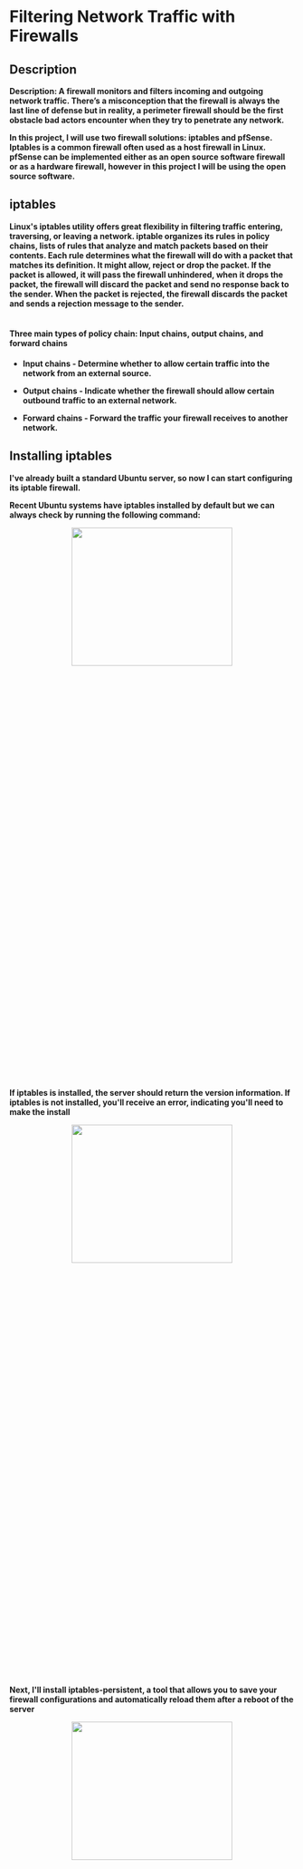 <h1>Filtering Network Traffic with Firewalls</h1>


<h2>Description</h2>
<b>Description: A firewall monitors and filters incoming and outgoing network traffic. There’s a misconception that the firewall is always the last line of defense but in reality, a perimeter firewall should be the first obstacle bad actors encounter when they try to penetrate any network.

In this project, I will use two firewall solutions: iptables and pfSense. Iptables is a common firewall often used as a host firewall in Linux. pfSense can be implemented either as an open source software firewall or as a hardware firewall, however in this project I will be using the open source software.
</b>


<h2>iptables</h2>

<b>Linux's iptables utility offers great flexibility in filtering traffic entering, traversing, or leaving a network. iptable organizes its rules in policy chains, lists of rules that analyze and match packets based on their contents. Each rule determines what the firewall will do with a packet that matches its definition. It might allow, reject or drop the packet. If the packet is allowed, it will pass the firewall unhindered, when it drops the packet, the firewall will discard the packet and send no response back to the sender. When the packet is rejected, the firewall discards the packet and sends a rejection message to the sender.
</b>
<br />
<br />


<h4>Three main types of policy chain: Input chains, output chains, and forward chains</h4>

- <b>Input chains - Determine whether to allow certain traffic into the network from an external source.</b>

- <b>Output chains - Indicate whether the firewall should allow certain outbound traffic to an external network.</b>

- <b>Forward chains - Forward the traffic your firewall receives to another network.</b>


<h2>Installing iptables</h2>

<b>I've already built a standard Ubuntu server, so now I can start configuring its iptable firewall.

Recent Ubuntu systems have iptables installed by default but we can always check by running the following command:
</b>
<p align="center">
<img src=" sudo iptables -V command picture goes here" height="25%" width="75%" />
</p>

<b>If iptables is installed, the server should return the version information. If iptables is not installed, you'll receive an error, indicating you'll need to make the install</b>

<p align="center">
<img src=" sudo apt install iptables here " height="25%" width="75%" />
</p>

<b>Next, I'll install iptables-persistent, a tool that allows you to save your firewall configurations and automatically reload them after a reboot of the server</b>

<p align="center">
<img src=" sudo apt install iptables-persistent " height="25%" width="75%" />
</p>













